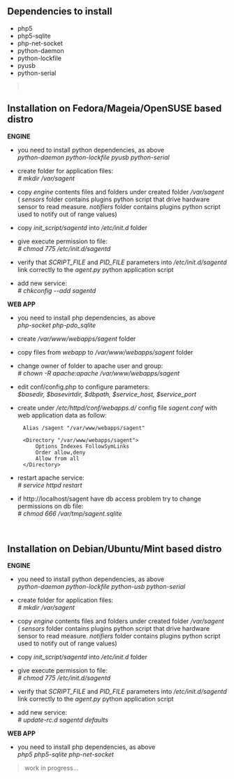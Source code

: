 ## Dependencies to install ##
  * php5
  * php5-sqlite
  * php-net-socket
  * python-daemon
  * python-lockfile
  * pyusb
  * python-serial
> <br />

## Installation on Fedora/Mageia/OpenSUSE based distro ##

**ENGINE**
  * you need to install python dependencies, as above <br /> _python-daemon python-lockfile pyusb python-serial_

  * create folder for application files: <br />_# mkdir /var/sagent_

  * copy _engine_ contents files and folders under created folder _/var/sagent_ ( _sensors_ folder contains plugins python script that drive hardware sensor to read measure. _notifiers_ folder contains plugins python script used to notify out of range values)

  * copy _init\_script/sagentd_ into _/etc/init.d_ folder

  * give execute permission to file: <br /> _# chmod 775 /etc/init.d/sagentd_

  * verify that _SCRIPT\_FILE_ and _PID\_FILE_ parameters into _/etc/init.d/sagentd_ link correctly to the _agent.py_ python application script

  * add new service: <br /> _# chkconfig --add sagentd_

**WEB APP**

  * you need to install php dependencies, as above <br /> _php-socket php-pdo\_sqlite_

  * create _/var/www/webapps/sagent_ folder

  * copy files from _webapp_ to _/var/www/webapps/sagent_ folder

  * change owner of folder to apache user and group:<br /> _# chown -R apache:apache /var/www/webapps/sagent_

  * edit conf/config.php to configure parameters:<br /> _$basedir, $basevirtdir, $dbpath, $service\_host, $service\_port_

  * create under _/etc/httpd/conf/webapps.d/_ config file _sagent.conf_ with web application data as follow:<br />
```
     Alias /sagent "/var/www/webapps/sagent"

     <Directory "/var/www/webapps/sagent">
         Options Indexes FollowSymLinks
         Order allow,deny
         Allow from all
     </Directory>
```

  * restart apache service:<br /> _# service httpd restart_

  * if http://localhost/sagent have db access problem try to change permissions on db file:<br /> _# chmod 666 /var/tmp/sagent.sqlite_





<br />

## Installation on Debian/Ubuntu/Mint based distro ##

**ENGINE**
  * you need to install python dependencies, as above <br /> _python-daemon python-lockfile python-usb python-serial_

  * create folder for application files: <br />_# mkdir /var/sagent_

  * copy _engine_ contents files and folders under created folder _/var/sagent_ ( _sensors_ folder contains plugins python script that drive hardware sensor to read measure. _notifiers_ folder contains plugins python script used to notify out of range values)

  * copy _init\_script/sagentd_ into _/etc/init.d_ folder

  * give execute permission to file: <br /> _# chmod 775 /etc/init.d/sagentd_

  * verify that _SCRIPT\_FILE_ and _PID\_FILE_ parameters into _/etc/init.d/sagentd_ link correctly to the _agent.py_ python application script

  * add new service: <br /> _# update-rc.d sagentd defaults_

**WEB APP**
  * you need to install php dependencies, as above <br /> _php5 php5-sqlite php-net-socket_

> work in progress...


<br />